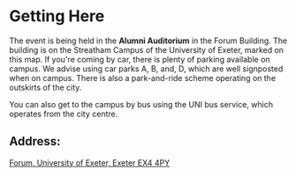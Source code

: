 # Getting Here

The event is being held in the **Alumni Auditorium** in the Forum Building. The building is on the Streatham Campus of the University of Exeter, marked on this map. 
If you're coming by car, there is plenty of parking available on campus. We advise using car parks A, B, and, D, which are well signposted when on campus. There is also a park-and-ride scheme operating on the outskirts of the city. 

You can also get to the campus by bus using the UNI bus service, which operates from the city centre. 

## Address:
[
Forum,
University of Exeter, 
Exeter EX4 4PY
](https://goo.gl/maps/LDod8nXXiZJKoR1bA)
